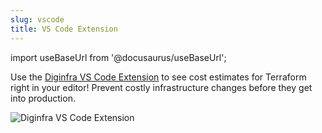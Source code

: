 ```yaml
---
slug: vscode
title: VS Code Extension
---
```


import useBaseUrl from '@docusaurus/useBaseUrl';

Use the [Diginfra VS Code Extension](https://marketplace.visualstudio.com/items?itemName=Diginfra.diginfra) to see cost estimates for Terraform right in your editor! Prevent costly infrastructure changes before they get into production.

<img src="https://github.com/diginfra/vscode-diginfra/raw/master/.github/assets/resources.gif?raw=true" alt="Diginfra VS Code Extension" />
